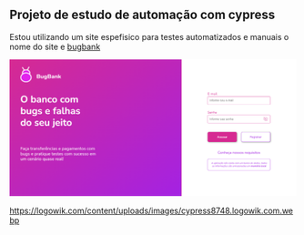 ## Projeto de estudo de automação com cypress

Estou utilizando um site espefisico para testes automatizados e manuais o nome do site e  [bugbank ](https://bugbank.netlify.app/#)

![alt text](image.png)

https://logowik.com/content/uploads/images/cypress8748.logowik.com.webp
